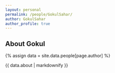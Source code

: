 ```yaml
---
layout: personal
permalink: /people/GokulSahar/
author: GokulSahar
author_profile: true
---
```

## About Gokul
{% assign data = site.data.people[page.author] %}
<div style="text-align: justify">{{ data.about | markdownify }}</div>
